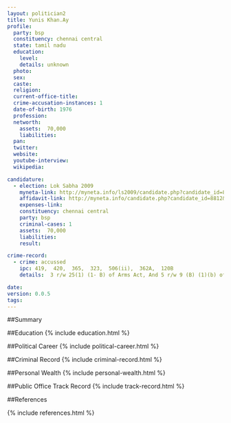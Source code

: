 ```yaml
---
layout: politician2
title: Yunis Khan.Ay
profile: 
  party: bsp
  constituency: chennai central
  state: tamil nadu
  education: 
    level: 
    details: unknown
  photo: 
  sex: 
  caste: 
  religion: 
  current-office-title: 
  crime-accusation-instances: 1
  date-of-birth: 1976
  profession: 
  networth: 
    assets:  70,000
    liabilities: 
  pan: 
  twitter: 
  website: 
  youtube-interview: 
  wikipedia: 

candidature: 
  - election: Lok Sabha 2009
    myneta-link: http://myneta.info/ls2009/candidate.php?candidate_id=8812
    affidavit-link: http://myneta.info/candidate.php?candidate_id=8812&scan=original
    expenses-link: 
    constituency: chennai central 
    party: bsp
    criminal-cases: 1
    assets:  70,000
    liabilities: 
    result:  

crime-record: 
  - crime: accussed
    ipc: 419,  420,  365,  323,  506(ii),  362A,  120B
    details:  3 r/w 25(1) (1- B) of Arms Act, And 5 r/w 9 (B) (1)(b) of  Explosives Act, Case No. 164/2007  

date: 
version: 0.0.5
tags: 
---
```

##Summary


##Education
{% include education.html %}


##Political Career
{% include political-career.html %}


##Criminal Record
{% include criminal-record.html %}


##Personal Wealth
{% include personal-wealth.html %}


##Public Office Track Record
{% include track-record.html %}


##References


{% include references.html %}